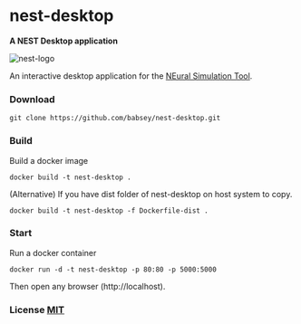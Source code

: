 # nest-desktop

**A NEST Desktop application**

![nest-logo](http://www.nest-simulator.org/wp-content/uploads/2015/03/nest_logo.png)

An interactive desktop application for the [NEural Simulation Tool](http://www.nest-initiative.org/).

### Download
```
git clone https://github.com/babsey/nest-desktop.git
```

### Build

Build a docker image
```
docker build -t nest-desktop .
```

(Alternative) If you have dist folder of nest-desktop on host system to copy.
```
docker build -t nest-desktop -f Dockerfile-dist .
```

### Start

Run a docker container
```
docker run -d -t nest-desktop -p 80:80 -p 5000:5000
```

Then open any browser (http://localhost).

### License [MIT](LICENSE)
